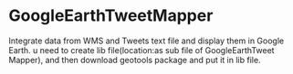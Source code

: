 # GoogleEarthTweetMapper
Integrate data from WMS and Tweets text file and display them in Google Earth.
u need to create lib file(location:as sub file of GoogleEarthTweet Mapper), and then download geotools package and put it in lib file.
